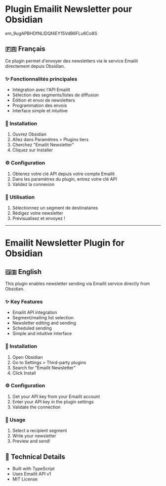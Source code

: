 # Plugin Emailit Newsletter pour Obsidian
em_9ugAPBHDfNLlDQf4EY15VdB6FLu6Co8S
## 🇫🇷 Français

Ce plugin permet d'envoyer des newsletters via le service Emailit directement depuis Obsidian.

### ✨ Fonctionnalités principales

- Intégration avec l'API Emailit
- Sélection des segments/listes de diffusion
- Édition et envoi de newsletters
- Programmation des envois
- Interface simple et intuitive

### 🚀 Installation

1. Ouvrez Obsidian
2. Allez dans Paramètres > Plugins tiers
3. Cherchez "Emailit Newsletter"
4. Cliquez sur Installer

### ⚙️ Configuration

1. Obtenez votre clé API depuis votre compte Emailit
2. Dans les paramètres du plugin, entrez votre clé API
3. Validez la connexion

### 📝 Utilisation

1. Sélectionnez un segment de destinataires
2. Rédigez votre newsletter
3. Prévisualisez et envoyez !

---

# Emailit Newsletter Plugin for Obsidian

## 🇬🇧 English

This plugin enables newsletter sending via Emailit service directly from Obsidian.

### ✨ Key Features

- Emailit API integration
- Segment/mailing list selection
- Newsletter editing and sending
- Scheduled sending
- Simple and intuitive interface

### 🚀 Installation

1. Open Obsidian
2. Go to Settings > Third-party plugins
3. Search for "Emailit Newsletter"
4. Click Install

### ⚙️ Configuration

1. Get your API key from your Emailit account
2. Enter your API key in the plugin settings
3. Validate the connection

### 📝 Usage

1. Select a recipient segment
2. Write your newsletter
3. Preview and send!

## 🔧 Technical Details

- Built with TypeScript
- Uses Emailit API v1
- MIT License
